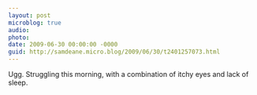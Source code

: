 ```yaml
---
layout: post
microblog: true
audio: 
photo: 
date: 2009-06-30 00:00:00 -0000
guid: http://samdeane.micro.blog/2009/06/30/t2401257073.html
---
```

Ugg. Struggling this morning, with a combination of itchy eyes and lack of sleep.
